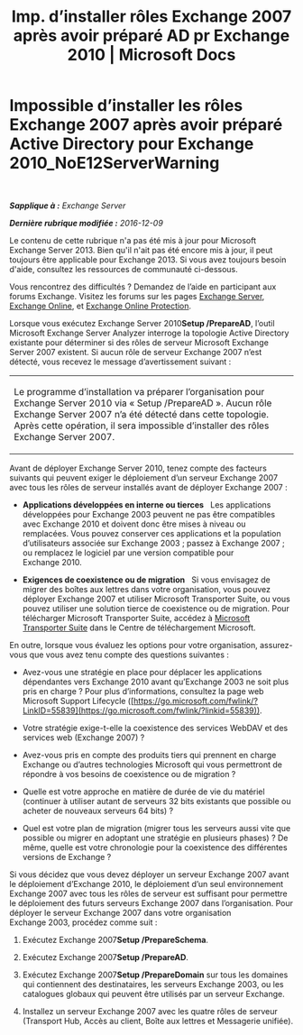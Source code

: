 ﻿---
title: 'Imp. d’installer rôles Exchange 2007 après avoir préparé AD pr Exchange 2010 | Microsoft Docs'
TOCTitle: Impossible d’installer les rôles Exchange 2007 après avoir préparé Active Directory pour Exchange 2010_NoE12ServerWarning
ms:assetid: 4e579f69-0de9-421c-ba31-4e63a25e6a45
ms:mtpsurl: https://technet.microsoft.com/fr-fr/library/ms.exch.setupreadiness.noe12serverwarning(v=EXCHG.150)
ms:contentKeyID: 50478157
ms.date: 04/24/2018
mtps_version: v=EXCHG.150
ms.translationtype: HT
---

# Impossible d’installer les rôles Exchange 2007 après avoir préparé Active Directory pour Exchange 2010\_NoE12ServerWarning

 

_**Sapplique à :** Exchange Server_

_**Dernière rubrique modifiée :** 2016-12-09_

Le contenu de cette rubrique n'a pas été mis à jour pour Microsoft Exchange Server 2013. Bien qu'il n'ait pas été encore mis à jour, il peut toujours être applicable pour Exchange 2013. Si vous avez toujours besoin d'aide, consultez les ressources de communauté ci-dessous.

Vous rencontrez des difficultés ? Demandez de l’aide en participant aux forums Exchange. Visitez les forums sur les pages [Exchange Server](https://go.microsoft.com/fwlink/p/?linkid=60612), [Exchange Online](https://go.microsoft.com/fwlink/p/?linkid=267542), et [Exchange Online Protection](https://go.microsoft.com/fwlink/p/?linkid=285351).

Lorsque vous exécutez Exchange Server 2010**Setup /PrepareAD**, l’outil Microsoft Exchange Server Analyzer interroge la topologie Active Directory existante pour déterminer si des rôles de serveur Microsoft Exchange Server 2007 existent. Si aucun rôle de serveur Exchange 2007 n’est détecté, vous recevez le message d’avertissement suivant :


<table>
<colgroup>
<col style="width: 100%" />
</colgroup>
<tbody>
<tr class="odd">
<td><p>Le programme d’installation va préparer l’organisation pour Exchange Server 2010 via « Setup /PrepareAD ». Aucun rôle Exchange Server 2007 n’a été détecté dans cette topologie. Après cette opération, il sera impossible d’installer des rôles Exchange Server 2007.</p></td>
</tr>
</tbody>
</table>


Avant de déployer Exchange Server 2010, tenez compte des facteurs suivants qui peuvent exiger le déploiement d’un serveur Exchange 2007 avec tous les rôles de serveur installés avant de déployer Exchange 2007 :

  - **Applications développées en interne ou tierces**   Les applications développées pour Exchange 2003 peuvent ne pas être compatibles avec Exchange 2010 et doivent donc être mises à niveau ou remplacées. Vous pouvez conserver ces applications et la population d’utilisateurs associée sur Exchange 2003 ; passez à Exchange 2007 ; ou remplacez le logiciel par une version compatible pour Exchange 2010.

  - **Exigences de coexistence ou de migration**   Si vous envisagez de migrer des boîtes aux lettres dans votre organisation, vous pouvez déployer Exchange 2007 et utiliser Microsoft Transporter Suite, ou vous pouvez utiliser une solution tierce de coexistence ou de migration. Pour télécharger Microsoft Transporter Suite, accédez à [Microsoft Transporter Suite](http://go.microsoft.com/fwlink/?linkid=82688) dans le Centre de téléchargement Microsoft.

En outre, lorsque vous évaluez les options pour votre organisation, assurez-vous que vous avez tenu compte des questions suivantes :

  - Avez-vous une stratégie en place pour déplacer les applications dépendantes vers Exchange 2010 avant qu’Exchange 2003 ne soit plus pris en charge ? Pour plus d’informations, consultez la page web Microsoft Support Lifecycle ([https://go.microsoft.com/fwlink/?LinkID=55839](https://go.microsoft.com/fwlink/?linkid=55839)).

  - Votre stratégie exige-t-elle la coexistence des services WebDAV et des services web (Exchange 2007) ?

  - Avez-vous pris en compte des produits tiers qui prennent en charge Exchange ou d’autres technologies Microsoft qui vous permettront de répondre à vos besoins de coexistence ou de migration ?

  - Quelle est votre approche en matière de durée de vie du matériel (continuer à utiliser autant de serveurs 32 bits existants que possible ou acheter de nouveaux serveurs 64 bits) ?

  - Quel est votre plan de migration (migrer tous les serveurs aussi vite que possible ou migrer en adoptant une stratégie en plusieurs phases) ? De même, quelle est votre chronologie pour la coexistence des différentes versions de Exchange ?

Si vous décidez que vous devez déployer un serveur Exchange 2007 avant le déploiement d’Exchange 2010, le déploiement d’un seul environnement Exchange 2007 avec tous les rôles de serveur est suffisant pour permettre le déploiement des futurs serveurs Exchange 2007 dans l’organisation. Pour déployer le serveur Exchange 2007 dans votre organisation Exchange 2003, procédez comme suit :

1.  Exécutez Exchange 2007**Setup /PrepareSchema**.

2.  Exécutez Exchange 2007**Setup /PrepareAD**.

3.  Exécutez Exchange 2007**Setup /PrepareDomain** sur tous les domaines qui contiennent des destinataires, les serveurs Exchange 2003, ou les catalogues globaux qui peuvent être utilisés par un serveur Exchange.

4.  Installez un serveur Exchange 2007 avec les quatre rôles de serveur (Transport Hub, Accès au client, Boîte aux lettres et Messagerie unifiée).

